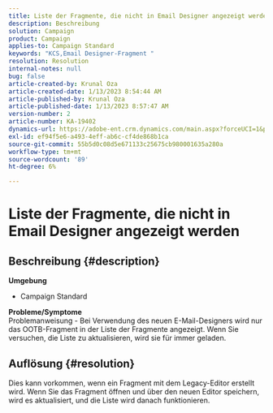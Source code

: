 ```yaml
---
title: Liste der Fragmente, die nicht in Email Designer angezeigt werden
description: Beschreibung
solution: Campaign
product: Campaign
applies-to: Campaign Standard
keywords: "KCS,Email Designer-Fragment "
resolution: Resolution
internal-notes: null
bug: false
article-created-by: Krunal Oza
article-created-date: 1/13/2023 8:54:44 AM
article-published-by: Krunal Oza
article-published-date: 1/13/2023 8:57:47 AM
version-number: 2
article-number: KA-19402
dynamics-url: https://adobe-ent.crm.dynamics.com/main.aspx?forceUCI=1&pagetype=entityrecord&etn=knowledgearticle&id=0ec239ec-1f93-ed11-aad1-6045bd006793
exl-id: ef94f5e6-a493-4eff-ab6c-cf4de868b1ca
source-git-commit: 55b5d0c08d5e671133c25675cb980001635a280a
workflow-type: tm+mt
source-wordcount: '89'
ht-degree: 6%

---
```


# Liste der Fragmente, die nicht in Email Designer angezeigt werden

## Beschreibung {#description}

<b>Umgebung</b>
- Campaign Standard



<b>Probleme/Symptome</b><br>Problemanweisung - Bei Verwendung des neuen E-Mail-Designers wird nur das OOTB-Fragment in der Liste der Fragmente angezeigt. Wenn Sie versuchen, die Liste zu aktualisieren, wird sie für immer geladen.

## Auflösung {#resolution}


Dies kann vorkommen, wenn ein Fragment mit dem Legacy-Editor erstellt wird. Wenn Sie das Fragment öffnen und über den neuen Editor speichern, wird es aktualisiert, und die Liste wird danach funktionieren.
